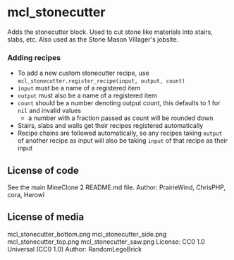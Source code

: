 mcl_stonecutter
===============
Adds the stonecutter block. Used to cut stone like materials into stairs, slabs, etc. Also used as the Stone Mason Villager's jobsite.

### Adding recipes

* To add a new custom stonecutter recipe, use `mcl_stonecutter.register_recipe(input, output, count)`
* `input` must be a name of a registered item
* `output` must also be a name of a registered item
* `count` should be a number denoting output count, this defaults to 1 for `nil` and invalid values
    * a number with a fraction passed as count will be rounded down
* Stairs, slabs and walls get their recipes registered automatically
* Recipe chains are followed automatically, so any recipes taking `output` of another recipe as input will also be taking `input` of that recipe as their input

License of code
---------------
See the main MineClone 2 README.md file.
Author: PrairieWind, ChrisPHP, cora, Herowl

License of media
----------------
mcl_stonecutter_bottom.png
mcl_stonecutter_side.png
mcl_stonecutter_top.png
mcl_stonecutter_saw.png
License: CC0 1.0 Universal (CC0 1.0)
Author: RandomLegoBrick

